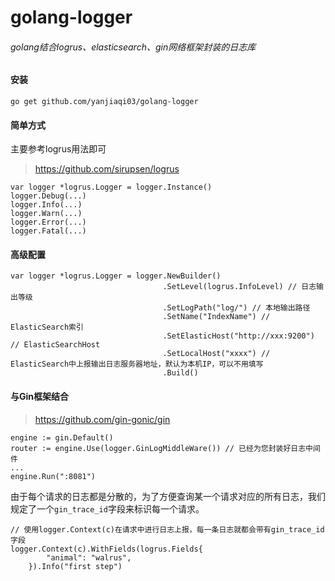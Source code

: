 # golang-logger

###### golang结合logrus、elasticsearch、gin网络框架封装的日志库

#### 安装
```
go get github.com/yanjiaqi03/golang-logger
```

#### 简单方式
主要参考logrus用法即可
> https://github.com/sirupsen/logrus
```
var logger *logrus.Logger = logger.Instance()
logger.Debug(...)
logger.Info(...)
logger.Warn(...)
logger.Error(...)
logger.Fatal(...)
```

#### 高级配置
```
var logger *logrus.Logger = logger.NewBuilder()
                                  .SetLevel(logrus.InfoLevel) // 日志输出等级
                                  .SetLogPath("log/") // 本地输出路径
                                  .SetName("IndexName") // ElasticSearch索引
                                  .SetElasticHost("http://xxx:9200") // ElasticSearchHost
                                  .SetLocalHost("xxxx") // ElasticSearch中上报输出日志服务器地址，默认为本机IP，可以不用填写
                                  .Build()
```

#### 与Gin框架结合
> https://github.com/gin-gonic/gin
```
engine := gin.Default()
router := engine.Use(logger.GinLogMiddleWare()) // 已经为您封装好日志中间件
...
engine.Run(":8081")
```

由于每个请求的日志都是分散的，为了方便查询某一个请求对应的所有日志，我们规定了一个`gin_trace_id`字段来标识每一个请求。
```
// 使用logger.Context(c)在请求中进行日志上报，每一条日志就都会带有gin_trace_id字段
logger.Context(c).WithFields(logrus.Fields{
		"animal": "walrus",
	}).Info("first step")
```
